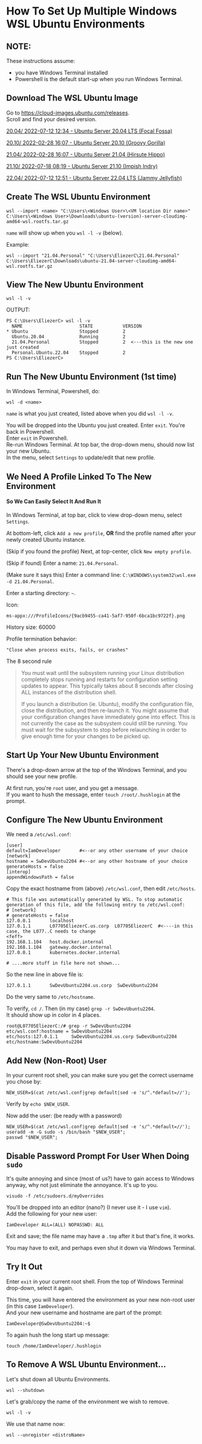 # How To Set Up Multiple Windows WSL Ubuntu Environments
  
## NOTE:  
These instructions assume:
- you have Windows Terminal installed
- Powershell is the default start-up when you run Windows Terminal.  
  

## Download The WSL Ubuntu Image  
Go to https://cloud-images.ubuntu.com/releases.  
Scroll and find your desired version.  

[20.04/ 2022-07-12 12:34 - Ubuntu Server 20.04 LTS (Focal Fossa)](https://cloud-images.ubuntu.com/releases/focal/) 

[20.10/ 2022-02-28 16:07 - Ubuntu Server 20.10 (Groovy Gorilla)](https://cloud-images.ubuntu.com/releases/groovy/)  
  
[21.04/ 2022-02-28 16:07 - Ubuntu Server 21.04 (Hirsute Hippo)](https://cloud-images.ubuntu.com/releases/hirsute/)  
  
[21.10/ 2022-07-18 08:19 - Ubuntu Server 21.10 (Impish Indry)](https://cloud-images.ubuntu.com/releases/21.10/)  
  
[22.04/ 2022-07-12 12:51 - Ubuntu Server 22.04 LTS (Jammy Jellyfish)](https://cloud-images.ubuntu.com/releases/22.04/) 
  
## Create The WSL Ubuntu Environment  
  
```
wsl --import <name> "C:\Users\<Windows User>\<VM location Dir name>" C:\Users\<Windows User>\Downloads\ubuntu-(version)-server-cloudimg-amd64-wsl.rootfs.tar.gz
```
```name``` will show up when you ```wsl -l -v``` (below).  
  

Example:  
```
wsl --import "21.04.Personal" "C:\Users\EliezerC\21.04.Personal" C:\Users\EliezerC\Downloads\ubuntu-21.04-server-cloudimg-amd64-wsl.rootfs.tar.gz
```

## View The New Ubuntu Environment
```
wsl -l -v
```
OUTPUT:
```
PS C:\Users\EliezerC> wsl -l -v
  NAME                     STATE           VERSION
* Ubuntu                   Stopped         2
  Ubuntu.20.04             Running         2
  21.04.Personal           Stopped         2  <---this is the new one just created
  Personal.Ubuntu.22.04    Stopped         2
PS C:\Users\EliezerC>
```
  
## Run The New Ubuntu Environment (1st time)  
In Windows Terminal, Powershell, do:
```
wsl -d <name>
```
  
```name``` is what you just created, listed above when you did ```wsl -l -v```.  
  

You will be dropped into the Ubuntu you just created.  Enter ```exit```.  You're back in Powershell.  
Enter ```exit``` in Powershell.  
Re-run Windows Terminal.  At top bar, the drop-down menu, should now list your new Ubuntu.  
In the menu, select ```Settings``` to update/edit that new profile.  


## We Need A Profile Linked To The New Environment  
####  So We Can Easily Select It And Run It  

In Windows Terminal, at top bar, click to view drop-down menu, select  ```Settings```.  
  
At bottom-left, click ```Add a new profile```, **OR** find the profile named after your newly created Ubuntu instance.  
  
(Skip if you found the profile) Next, at top-center, click ```New empty profile```.  
  
(Skip if found) Enter a name: ```21.04.Personal```.  
  
(Make sure it says this) Enter a command line: ```C:\WINDOWS\system32\wsl.exe -d 21.04.Personal```.  
  
Enter a starting directory: ```~```.  
  
Icon:  
```
ms-appx:///ProfileIcons/{9acb9455-ca41-5af7-950f-6bca1bc9722f}.png
```
  
History size: 60000  
  
Profile termination behavior:  
```
"Close when process exits, fails, or crashes"
```
  
The 8 second rule  
  
> You must wait until the subsystem running your Linux distribution completely stops running and restarts for configuration setting updates to appear. This typically takes about 8 seconds after closing ALL instances of the distribution shell.  
>   
> If you launch a distribution (ie. Ubuntu), modify the configuration file, close the distribution, and then re-launch it. You might assume that your configuration changes have immediately gone into effect. This is not currently the case as the subsystem could still be running. You must wait for the subsystem to stop before relaunching in order to give enough time for your changes to be picked up.  
  
## Start Up Your New Ubuntu Environment  
There's a drop-down arrow at the top of the Windows Terminal, and you should see your new profile.  
  
At first run, you're ```root``` user, and you get a message.  
If you want to hush the message, enter ```touch /root/.hushlogin``` at the prompt.  
  
## Configure The New Ubuntu Environment 

We need a ```/etc/wsl.conf```:  
```
[user]
default=IamDeveloper       #<--or any other username of your choice
[network]
hostname = SwDevUbuntu2204 #<--or any other hostname of your choice
generateHosts = false
[interop]
appendWindowsPath = false
```
  
Copy the exact hostname from (above) ```/etc/wsl.conf```, then edit ```/etc/hosts```.  
```
# This file was automatically generated by WSL. To stop automatic generation of this file, add the following entry to /etc/wsl.conf:
# [network]
# generateHosts = false
127.0.0.1       localhost
127.0.1.1       L07705EliezerC.us.corp  L07705EliezerC  #<----in this case, the L077..C needs to change
<feff>
192.168.1.104   host.docker.internal
192.168.1.104   gateway.docker.internal
127.0.0.1       kubernetes.docker.internal

# ....more stuff in file here not shown...

``` 
  
So the new line in above file is:
```
127.0.1.1       SwDevUbuntu2204.us.corp  SwDevUbuntu2204
```
  
Do the very same to ```/etc/hostname```.  
  
To verify, ```cd /```.  Then (in my case) ```grep -r SwDevUbuntu2204```.  
It should show up in color in 4 places.  
```
root@L07705EliezerC:/# grep -r SwDevUbuntu2204
etc/wsl.conf:hostname = SwDevUbuntu2204
etc/hosts:127.0.1.1     SwDevUbuntu2204.us.corp SwDevUbuntu2204
etc/hostname:SwDevUbuntu2204
```

## Add New (Non-Root) User  
In your current root shell, you can make sure you get the correct username you chose by:  
```
NEW_USER=$(cat /etc/wsl.conf|grep default|sed -e 's/^.*default=//');
```
  
Verify by ```echo $NEW_USER```. 
  
Now add the user: (be ready with a password)
```
NEW_USER=$(cat /etc/wsl.conf|grep default|sed -e 's/^.*default=//');
useradd -m -G sudo -s /bin/bash "$NEW_USER";
passwd "$NEW_USER";
```
  
## Disable Password Prompt For User When Doing ```sudo```  
  
It's quite annoying and since (most of us?) have to gain access to Windows anyway, why not just eliminate the annoyance.  It's up to you.  
```
visudo -f /etc/sudoers.d/myOverrides
```
You'll be dropped into an editor (nano?) (I never use it - I use ```vim```).  
Add the following for your new user:  
```
IamDeveloper ALL=(ALL) NOPASSWD: ALL
```
  
Exit and save; the file name may have a ```.tmp``` after it but that's fine, it works.  
  
You may have to exit, and perhaps even shut it down via Windows Terminal.  
  


## Try It Out  

Enter ```exit``` in your current root shell. From the top of Windows Terminal drop-down, select it again.  
  
This time, you will have entered the environment as your new non-root user (in this case ```IamDeveloper```).  
And your new username and hostname are part of the prompt:  
```
IamDeveloper@SwDevUbuntu2204:~$
```
  
To again hush the long start up message:
```
touch /home/IamDeveloper/.hushlogin
```
  

## To Remove A WSL Ubuntu Environment...  
  
Let's shut down all Ubuntu Environments.
```  
wsl --shutdown
```  
  
Let's grab/copy the name of the environment we wish to remove.  
```
wsl -l -v
```  
  
We use that name now:  
```
wsl --unregister <distroName>
```
  


